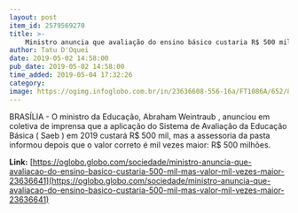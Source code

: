 ```yaml
---
layout: post
item_id: 2579569270
title: >-
    Ministro anuncia que avaliação do ensino básico custaria R$ 500 mil, mas valor é mil vezes maior
author: Tatu D'Oquei
date: 2019-05-02 14:58:00
pub_date: 2019-05-02 14:58:00
time_added: 2019-05-04 17:32:26
category: 
image: https://ogimg.infoglobo.com.br/in/23636608-556-16a/FT1086A/652/82474818_BSBBrasiliaBrasil02-05-2019O-ministro-da-Educacao-Abraham-Weintraub-concede-a-s-1.jpg
---
```


BRASÍLIA - O ministro da Educação, Abraham Weintraub , anunciou em coletiva de imprensa que a aplicação do Sistema de Avaliação da Educação Básica ( Saeb ) em 2019 custará R$ 500 mil, mas a assessoria da pasta informou depois que o valor correto é mil vezes maior: R$ 500 milhões.

**Link:** [https://oglobo.globo.com/sociedade/ministro-anuncia-que-avaliacao-do-ensino-basico-custaria-500-mil-mas-valor-mil-vezes-maior-23636641](https://oglobo.globo.com/sociedade/ministro-anuncia-que-avaliacao-do-ensino-basico-custaria-500-mil-mas-valor-mil-vezes-maior-23636641)

